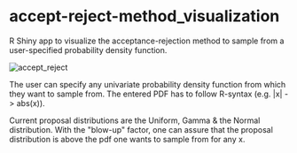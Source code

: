 # accept-reject-method_visualization
R Shiny app to visualize the acceptance-rejection method to sample from a user-specified probability density function.

![accept_reject](https://user-images.githubusercontent.com/36103689/48264018-5e7ee780-e428-11e8-8551-cfa8b7cb5303.png)


The user can specify any univariate probability density function from which they want to sample from. 
The entered PDF has to follow R-syntax (e.g. |x| -> abs(x)).

Current proposal distributions are the Uniform, Gamma & the Normal distribution. 
With the "blow-up" factor, one can assure that the proposal distribution is above the pdf one wants to sample from for any x.
